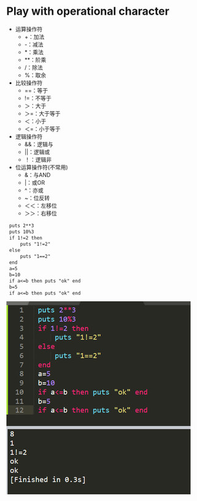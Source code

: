 # Play with operational character

* 运算操作符
  * +：加法
  * -：减法
  * \*：乘法
  * \*\*：阶乘
  * /：除法
  * %：取余
* 比较操作符
  * ==：等于
  * !=：不等于
  * ＞：大于
  * ＞=：大于等于
  * ＜：小于
  * ＜=：小于等于
* 逻辑操作符
  * &&：逻辑与
  * \|\|：逻辑或
  * ！：逻辑非
* 位运算操作符\(不常用\)
  * &：与AND
  * \|：或OR
  * ^：亦或
  * ~：位反转
  * ＜＜：左移位
  * ＞＞：右移位

```text
 puts 2**3
 puts 10%3
 if 1!=2 then
 	 puts "1!=2"
 else
 	 puts "1==2"
 end 
 a=5
 b=10
 if a<=b then puts "ok" end
 b=5
 if a<=b then puts "ok" end
```

![](../.gitbook/assets/image%20%2836%29.png)

